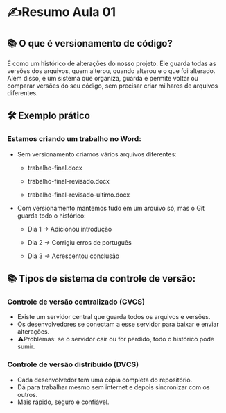 # ✍️Resumo Aula 01

## 📚 O que é versionamento de código?
É como um histórico de alterações do nosso projeto.
Ele guarda todas as versões dos arquivos, quem alterou, quando alterou e o que foi alterado. Além disso, é um sistema que organiza, guarda e permite voltar ou comparar versões do seu código, sem precisar criar milhares de arquivos diferentes.

## 🛠️ Exemplo prático
### Estamos criando um trabalho no Word:
- Sem versionamento criamos vários arquivos diferentes:
  - trabalho-final.docx

  - trabalho-final-revisado.docx

  - trabalho-final-revisado-ultimo.docx
    
- Com versionamento mantemos tudo em um arquivo só, mas o Git guarda todo o histórico:
  - Dia 1 → Adicionou introdução

  - Dia 2 → Corrigiu erros de português

  - Dia 3 → Acrescentou conclusão

## 📚 Tipos de sistema de controle de versão:
### Controle de versão centralizado (CVCS)
- Existe um servidor central que guarda todos os arquivos e versões.
- Os desenvolvedores se conectam a esse servidor para baixar e enviar alterações.
- ⚠️Problemas: se o servidor cair ou for perdido, todo o histórico pode sumir.
  
### Controle de versão distribuído (DVCS) 
- Cada desenvolvedor tem uma cópia completa do repositório.
- Dá para trabalhar mesmo sem internet e depois sincronizar com os outros.
- Mais rápido, seguro e confiável.

